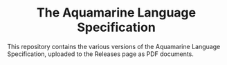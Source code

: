 <h1 align="center">The Aquamarine Language Specification</h1>

This repository contains the various versions of the Aquamarine Language Specification, uploaded to the Releases page as PDF documents.

